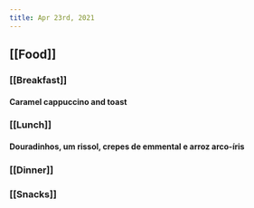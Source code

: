 ```yaml
---
title: Apr 23rd, 2021
---
```


## [[Food]]
### [[Breakfast]]
#### Caramel cappuccino and toast
### [[Lunch]]
#### Douradinhos, um rissol, crepes de emmental e arroz arco-íris
### [[Dinner]]
####
### [[Snacks]]
####
